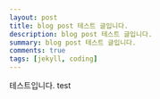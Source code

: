 ```yaml
---
layout: post
title: blog post 테스트 글입니다.
description: blog post 테스트 글입니다.
summary: blog post 테스트 글입니다.
comments: true
tags: [jekyll, coding]
---
```


테스트입니다.
test